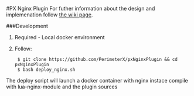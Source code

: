 #PX Nginx Plugin
For futher information about the design and implemenation follow [the wiki page](https://perimeterx.atlassian.net/wiki/display/PD/Nginx+Plugin).

###Development
1. Required - Local docker environment
2. Follow:
	
		$ git clone https://github.com/PerimeterX/pxNginxPlugin && cd pxNginxPlugin
		$ bash deploy_nginx.sh
		
		
The deploy script will launch a docker container with nginx instace compile with lua-nginx-module and the plugin sources 



	

